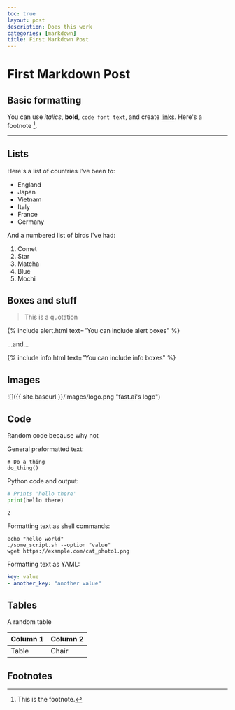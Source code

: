 ```yaml
---
toc: true
layout: post
description: Does this work
categories: [markdown]
title: First Markdown Post
---
```

# First Markdown Post
## Basic formatting

You can use *italics*, **bold**, `code font text`, and create [links](https://www.markdownguide.org/cheat-sheet/). Here's a footnote [^1].

---

## Lists

Here's a list of countries I've been to:

- England
- Japan
- Vietnam
- Italy
- France
- Germany

And a numbered list of birds I've had:

1. Comet
1. Star
1. Matcha
1. Blue
1. Mochi

## Boxes and stuff

> This is a quotation

{% include alert.html text="You can include alert boxes" %}

...and...

{% include info.html text="You can include info boxes" %}

## Images

![]({{ site.baseurl }}/images/logo.png "fast.ai's logo")

## Code

Random code because why not

General preformatted text:

    # Do a thing
    do_thing()

Python code and output:

```python
# Prints 'hello there'
print(hello there)
```

    2

Formatting text as shell commands:

```shell
echo "hello world"
./some_script.sh --option "value"
wget https://example.com/cat_photo1.png
```

Formatting text as YAML:

```yaml
key: value
- another_key: "another value"
```


## Tables
A random table

| Column 1 | Column 2 |
|-|-|
| Table | Chair |

## Footnotes


[^1]: This is the footnote.

